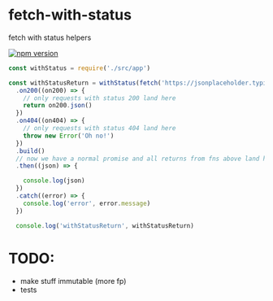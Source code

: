 # fetch-with-status
fetch with status helpers

[![npm version](https://badge.fury.io/js/fetch-with-status.svg)](https://badge.fury.io/js/fetch-with-status)

```javascript
const withStatus = require('./src/app')

const withStatusReturn = withStatus(fetch('https://jsonplaceholder.typicode.com/posts/1'))
  .on200((on200) => {
    // only requests with status 200 land here
    return on200.json()
  })
  .on404((on404) => {
    // only requests with status 404 land here
    throw new Error('Oh no!')
  })
  .build()
  // now we have a normal promise and all returns from fns above land here
  .then((json) => {

    console.log(json)
  })
  .catch((error) => {
    console.log('error', error.message)
  })

  console.log('withStatusReturn', withStatusReturn)
```

# TODO:
- make stuff immutable (more fp)
- tests

